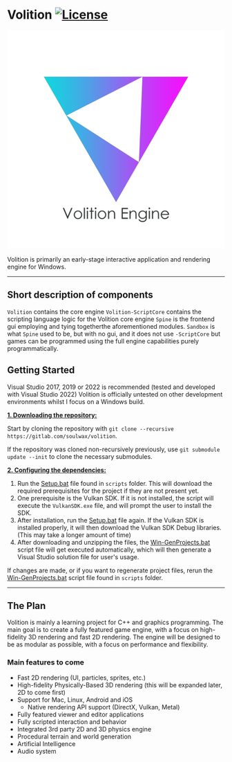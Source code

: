 # Volition [![License](https://img.shields.io/github/license/soulwax/Volition.svg)](https://github.com/soulwax/Volition/blob/master/LICENSE)

![Volition](/Resources/Branding/Volition_Logo_Text_Light_Square.png?raw=true "Volition")

Volition is primarily an early-stage interactive application and rendering engine for Windows.
***

## Short description of components

`Volition` contains the core engine
`Volition-ScriptCore` contains the scripting language logic for the Volition core engine
`Spine` is the frontend gui employing and tying togetherthe aforementioned modules.
`Sandbox` is what `Spine` used to be, but with no gui, and it does not use `-ScriptCore` but games can be programmed using the full engine capabilities purely programmatically.

## Getting Started

Visual Studio 2017, 2019 or 2022 is recommended (tested and developed with Visual Studio 2022) Volition is officially untested on other development environments whilst I focus on a Windows build.

<ins>**1. Downloading the repository:**</ins>

Start by cloning the repository with `git clone --recursive https://gitlab.com/soulwax/volition`.

If the repository was cloned non-recursively previously, use `git submodule update --init` to clone the necessary submodules.

<ins>**2. Configuring the dependencies:**</ins>

1. Run the [Setup.bat](https://github.com/soulwax/Volition/blob/main/scripts/Setup.bat) file found in `scripts` folder. This will download the required prerequisites for the project if they are not present yet.
2. One prerequisite is the Vulkan SDK. If it is not installed, the script will execute the `VulkanSDK.exe` file, and will prompt the user to install the SDK.
3. After installation, run the [Setup.bat](https://github.com/soulwax/Volition/blob/master/scripts/Setup.bat) file again. If the Vulkan SDK is installed properly, it will then download the Vulkan SDK Debug libraries. (This may take a longer amount of time)
4. After downloading and unzipping the files, the [Win-GenProjects.bat](https://github.com/soulwax/Volition/blob/master/scripts/Win-GenProjects.bat) script file will get executed automatically, which will then generate a Visual Studio solution file for user's usage.

If changes are made, or if you want to regenerate project files, rerun the [Win-GenProjects.bat](https://github.com/soulwax/Volition/blob/master/scripts/Win-GenProjects.bat) script file found in `scripts` folder.

***

## The Plan

Volition is mainly a learning project for C++ and graphics programming. The main goal is to create a fully featured game engine, with a focus on high-fidelity 3D rendering and fast 2D rendering. The engine will be designed to be as modular as possible, with a focus on performance and flexibility.

### Main features to come

- Fast 2D rendering (UI, particles, sprites, etc.)
- High-fidelity Physically-Based 3D rendering (this will be expanded later, 2D to come first)
- Support for Mac, Linux, Android and iOS
  - Native rendering API support (DirectX, Vulkan, Metal)
- Fully featured viewer and editor applications
- Fully scripted interaction and behavior
- Integrated 3rd party 2D and 3D physics engine
- Procedural terrain and world generation
- Artificial Intelligence
- Audio system

